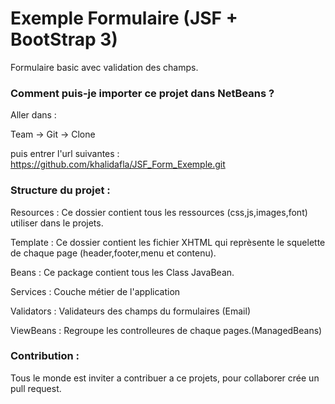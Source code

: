 # Exemple Formulaire (JSF + BootStrap 3)

Formulaire basic avec validation des champs.

### Comment puis-je importer ce projet dans NetBeans ?

Aller dans :

Team -> Git -> Clone 

puis entrer l'url suivantes : https://github.com/khalidafla/JSF_Form_Exemple.git

### Structure du projet :

Resources : Ce dossier contient tous les ressources (css,js,images,font) utiliser dans le projets.

Template : Ce dossier contient les fichier XHTML qui reprèsente le squelette de chaque page (header,footer,menu et contenu).

Beans : Ce package contient tous les Class JavaBean.

Services : Couche métier de l'application

Validators : Validateurs des champs du formulaires (Email)

ViewBeans : Regroupe les controlleures de chaque pages.(ManagedBeans)

### Contribution :

Tous le monde est inviter a contribuer a ce projets, pour collaborer crée un pull request.